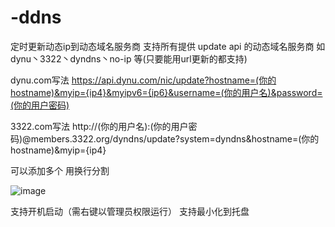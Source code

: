 # -ddns
定时更新动态ip到动态域名服务商  支持所有提供 update api 的动态域名服务商 如dynu丶3322丶dyndns丶no-ip 等(只要能用url更新的都支持)


dynu.com写法
https://api.dynu.com/nic/update?hostname=(你的hostname)&myip={ip4}&myipv6={ip6}&username=(你的用户名)&password=(你的用户密码)

3322.com写法
http://(你的用户名):(你的用户密码)@members.3322.org/dyndns/update?system=dyndns&hostname=(你的hostname)&myip={ip4}

可以添加多个 用换行分割

![image](https://raw.githubusercontent.com/lqs1848/-ddns/master/info/layout.png)

支持开机启动（需右键以管理员权限运行）
支持最小化到托盘

